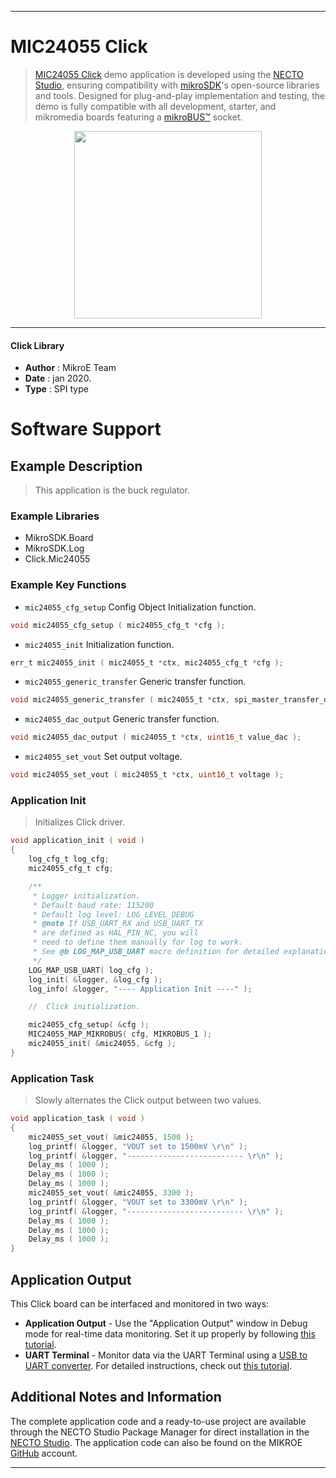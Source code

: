 
---
# MIC24055  Click

> [MIC24055 Click](https://www.mikroe.com/?pid_product=MIKROE-2835) demo application is developed using
the [NECTO Studio](https://www.mikroe.com/necto), ensuring compatibility with [mikroSDK](https://www.mikroe.com/mikrosdk)'s
open-source libraries and tools. Designed for plug-and-play implementation and testing, the demo is fully compatible with
all development, starter, and mikromedia boards featuring a [mikroBUS&trade;](https://www.mikroe.com/mikrobus) socket.

<p align="center">
  <img src="https://www.mikroe.com/?pid_product=MIKROE-2835&image=1" height=300px>
</p>

---

#### Click Library

- **Author**        : MikroE Team
- **Date**          : jan 2020.
- **Type**          : SPI type

# Software Support

## Example Description

> This application is the buck regulator.

### Example Libraries

- MikroSDK.Board
- MikroSDK.Log
- Click.Mic24055

### Example Key Functions

- `mic24055_cfg_setup` Config Object Initialization function. 
```c
void mic24055_cfg_setup ( mic24055_cfg_t *cfg );
``` 
 
- `mic24055_init` Initialization function. 
```c
err_t mic24055_init ( mic24055_t *ctx, mic24055_cfg_t *cfg );
```

- `mic24055_generic_transfer` Generic transfer function. 
```c
void mic24055_generic_transfer ( mic24055_t *ctx, spi_master_transfer_data_t *block );
```
 
- `mic24055_dac_output` Generic transfer function. 
```c
void mic24055_dac_output ( mic24055_t *ctx, uint16_t value_dac );
```

- `mic24055_set_vout` Set output voltage. 
```c
void mic24055_set_vout ( mic24055_t *ctx, uint16_t voltage );
```

### Application Init

> Initializes Click driver.

```c
void application_init ( void )
{
    log_cfg_t log_cfg;
    mic24055_cfg_t cfg;

    /** 
     * Logger initialization.
     * Default baud rate: 115200
     * Default log level: LOG_LEVEL_DEBUG
     * @note If USB_UART_RX and USB_UART_TX 
     * are defined as HAL_PIN_NC, you will 
     * need to define them manually for log to work. 
     * See @b LOG_MAP_USB_UART macro definition for detailed explanation.
     */
    LOG_MAP_USB_UART( log_cfg );
    log_init( &logger, &log_cfg );
    log_info( &logger, "---- Application Init ----" );

    //  Click initialization.

    mic24055_cfg_setup( &cfg );
    MIC24055_MAP_MIKROBUS( cfg, MIKROBUS_1 );
    mic24055_init( &mic24055, &cfg );
}
```

### Application Task

> Slowly alternates the Click output between two values.

```c
void application_task ( void )
{
    mic24055_set_vout( &mic24055, 1500 );
    log_printf( &logger, "VOUT set to 1500mV \r\n" );
    log_printf( &logger, "-------------------------- \r\n" );
    Delay_ms ( 1000 );
    Delay_ms ( 1000 );
    Delay_ms ( 1000 );
    mic24055_set_vout( &mic24055, 3300 );
    log_printf( &logger, "VOUT set to 3300mV \r\n" );
    log_printf( &logger, "-------------------------- \r\n" );
    Delay_ms ( 1000 );
    Delay_ms ( 1000 );
    Delay_ms ( 1000 );
}
```

## Application Output

This Click board can be interfaced and monitored in two ways:
- **Application Output** - Use the "Application Output" window in Debug mode for real-time data monitoring.
Set it up properly by following [this tutorial](https://www.youtube.com/watch?v=ta5yyk1Woy4).
- **UART Terminal** - Monitor data via the UART Terminal using
a [USB to UART converter](https://www.mikroe.com/click/interface/usb?interface*=uart,uart). For detailed instructions,
check out [this tutorial](https://help.mikroe.com/necto/v2/Getting%20Started/Tools/UARTTerminalTool).

## Additional Notes and Information

The complete application code and a ready-to-use project are available through the NECTO Studio Package Manager for 
direct installation in the [NECTO Studio](https://www.mikroe.com/necto). The application code can also be found on
the MIKROE [GitHub](https://github.com/MikroElektronika/mikrosdk_click_v2) account.

---
